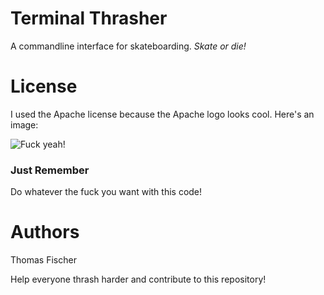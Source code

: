 # Terminal Thrasher
A commandline interface for skateboarding. _Skate or die!_

# License

I used the Apache license because the Apache logo looks cool. Here's an image:

![Fuck yeah!](https://lucene.apache.org/images/mantle-asf.png)

### Just Remember

Do whatever the fuck you want with this code!

# Authors

Thomas Fischer

Help everyone thrash harder and contribute to this repository!
